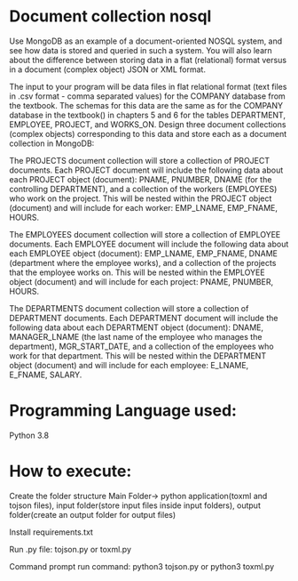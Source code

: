 # Document collection nosql
Use MongoDB as an example of a document-oriented NOSQL system, and see how data is stored and queried in such a system. You will also learn about the difference between storing data in a flat (relational) format versus in a document (complex object) JSON or XML format.  

The input to your program will be data files in flat relational format (text files in .csv format - comma separated values) for the COMPANY database from the textbook. The schemas for this data are the same as for the COMPANY database in the textbook() in chapters 5 and 6 for the tables DEPARTMENT, EMPLOYEE, PROJECT, and WORKS_ON. Design three document collections (complex objects) corresponding to this data and store each as a document collection in MongoDB:     

The PROJECTS document collection will store a collection of PROJECT documents. Each PROJECT document will include the following data about each PROJECT object (document): PNAME, PNUMBER, DNAME (for the controlling DEPARTMENT), and a collection of the workers (EMPLOYEES) who work on the project. This will be nested within the PROJECT object (document) and will include for each worker: EMP_LNAME, EMP_FNAME, HOURS. 

The EMPLOYEES document collection will store a collection of EMPLOYEE documents. Each EMPLOYEE document will include the following data about each EMPLOYEE object (document): EMP_LNAME, EMP_FNAME, DNAME (department where the employee works), and a collection of the projects that the employee works on. This will be nested within the EMPLOYEE object (document) and will include for each project: PNAME, PNUMBER, HOURS. 

The DEPARTMENTS document collection will store a collection of DEPARTMENT documents. Each DEPARTMENT document will include the following data about each DEPARTMENT object (document): DNAME, MANAGER_LNAME (the last name of the employee who manages the department), MGR_START_DATE, and a collection of the employees who work for that department. This will be nested within the DEPARTMENT object (document) and will include for each employee: E_LNAME, E_FNAME, SALARY.


# Programming Language used: 

Python 3.8


# How to execute:
Create the folder structure Main Folder-> python application(toxml and tojson files), input folder(store input files inside input folders), output folder(create an output folder for output files)

Install requirements.txt

Run .py file: tojson.py or toxml.py

Command prompt run command:  python3 tojson.py or python3 toxml.py

